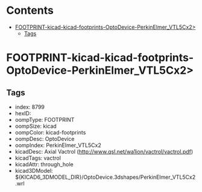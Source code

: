 



Contents
========

* [FOOTPRINT-kicad-kicad-footprints-OptoDevice-PerkinElmer_VTL5Cx2>](#footprint-kicad-kicad-footprints-optodevice-perkinelmer_vtl5cx2)
	* [Tags](#tags)

# FOOTPRINT-kicad-kicad-footprints-OptoDevice-PerkinElmer_VTL5Cx2>

## Tags

- index: 8799
- hexID: 
- oompType: FOOTPRINT
- oompSize: kicad
- oompColor: kicad-footprints
- oompDesc: OptoDevice
- oompIndex: PerkinElmer_VTL5Cx2
- kicadDesc: Axial Vactrol (http://www.qsl.net/wa1ion/vactrol/vactrol.pdf)
- kicadTags: vactrol
- kicadAttr: through_hole
- kicad3DModel: ${KICAD6_3DMODEL_DIR}/OptoDevice.3dshapes/PerkinElmer_VTL5Cx2.wrl
